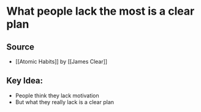# What people lack the most is a clear plan

## Source
- [[Atomic Habits]] by [[James Clear]]

## Key Idea:
- People think they lack motivation
- But what they really lack is a clear plan